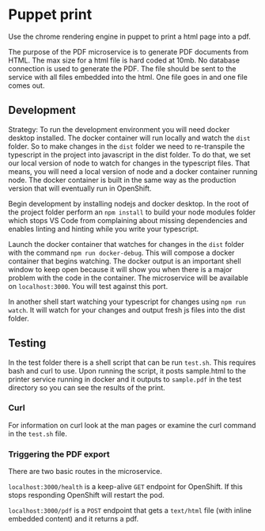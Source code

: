 # Puppet print

Use the chrome rendering engine in puppet to print a html page into a pdf.

The purpose of the PDF microservice is to generate PDF documents from HTML. The max size for a html file is hard coded at 10mb. No database connection is used to generate the PDF. The file should be sent to the service with all files embedded into the html. One file goes in and one file comes out. 

## Development

Strategy: To run the development environment you will need docker desktop installed. The docker container will run locally and watch the `dist` folder. So to make changes in the `dist` folder we need to re-transpile the typescript in the project into javascript in the dist folder. To do that, we set our local version of node to watch for changes in the typescript files. That means, you will need a local version of node and a docker container running node. The docker container is built in the same way as the production version that will eventually run in OpenShift.

Begin development by installing nodejs and docker desktop. In the root of the project folder perform an `npm install` to build your node modules folder which stops VS Code from complaining about missing dependencies and enables linting and hinting while you write your typescript.

Launch the docker container that watches for changes in the `dist` folder with the command `npm run docker-debug`. This will compose a docker container that begins watching. The docker output is an important shell window to keep open because it will show you when there is a major problem with the code in the container. The microservice will be available on `localhost:3000`. You will test against this port.

In another shell start watching your typescript for changes using `npm run watch`. It will watch for your changes and output fresh js files into the dist folder.

## Testing

In the test folder there is a shell script that can be run `test.sh`. This requires bash and curl to use. Upon running the script, it posts sample.html to the printer service running in docker and it outputs to `sample.pdf` in the test directory so you can see the results of the print.

### Curl

For information on curl look at the man pages or examine the curl command in the `test.sh` file.

### Triggering the PDF export

There are two basic routes in the microservice. 

`localhost:3000/health` is a keep-alive `GET` endpoint for OpenShift. If this stops responding OpenShift will restart the pod.

`localhost:3000/pdf` is a `POST` endpoint that gets a `text/html` file (with inline embedded content) and it returns a pdf.
